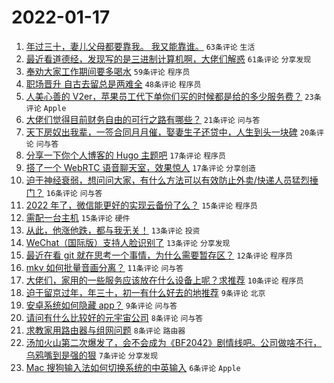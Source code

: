 # 2022-01-17

1. [年过三十，妻儿父母都要靠我。 我又能靠谁。](https://www.v2ex.com/t/828680) `63条评论` `生活`
1. [最近看道德经，发现写的是三进制计算机啊，大佬们解惑](https://www.v2ex.com/t/828650) `61条评论` `分享发现`
1. [奉劝大家工作期间要多喝水](https://www.v2ex.com/t/828645) `59条评论` `程序员`
1. [职场晋升 自古去留总是两难全](https://www.v2ex.com/t/828670) `48条评论` `程序员`
1. [人美心善的 V2er，苹果员工代下单你们买的时候都是给的多少服务费？](https://www.v2ex.com/t/828649) `23条评论` `Apple`
1. [大佬们觉得目前财务自由的可行之路有哪些？](https://www.v2ex.com/t/828693) `21条评论` `问与答`
1. [天下房奴出我辈，一签合同月月催，娶妻生子还贷中，人生到头一块碑](https://www.v2ex.com/t/828659) `20条评论` `问与答`
1. [分享一下你个人博客的 Hugo 主题吧](https://www.v2ex.com/t/828677) `17条评论` `程序员`
1. [搭了一个 WebRTC 语音聊天室，效果惊人](https://www.v2ex.com/t/828646) `17条评论` `分享创造`
1. [迫于神经衰弱，想问问大家，有什么方法可以有效防止外卖/快递人员猛烈捶门？](https://www.v2ex.com/t/828724) `16条评论` `问与答`
1. [2022 年了，微信能更好的实现云备份了么？](https://www.v2ex.com/t/828710) `15条评论` `程序员`
1. [需配一台主机](https://www.v2ex.com/t/828688) `15条评论` `硬件`
1. [从此，他涨他跌，都与我无关！](https://www.v2ex.com/t/828732) `13条评论` `投资`
1. [WeChat（国际版）支持人脸识别了](https://www.v2ex.com/t/828678) `13条评论` `分享发现`
1. [最近在看 git 就在思考一个事情，为什么需要暂存区？](https://www.v2ex.com/t/828673) `12条评论` `程序员`
1. [mkv 如何批量音画分离？](https://www.v2ex.com/t/828647) `11条评论` `问与答`
1. [大佬们，家用的一些服务应该放在什么设备上呢？求推荐](https://www.v2ex.com/t/828712) `10条评论` `程序员`
1. [迫于留京过年，年三十，初一有什么好去的地推荐](https://www.v2ex.com/t/828715) `9条评论` `北京`
1. [安卓系统如何隐藏 app？](https://www.v2ex.com/t/828643) `9条评论` `问与答`
1. [请问有什么比较好的元宇宙公司](https://www.v2ex.com/t/828697) `8条评论` `问与答`
1. [求教家用路由器与组网问题](https://www.v2ex.com/t/828640) `8条评论` `路由器`
1. [汤加火山第二次爆发了，会不会成为《BF2042》剧情线吧。公司做啥不行，乌鸦嘴到是强的狠](https://www.v2ex.com/t/828644) `7条评论` `分享发现`
1. [Mac 搜狗输入法如何切换系统的中英输入](https://www.v2ex.com/t/828723) `6条评论` `Apple`
